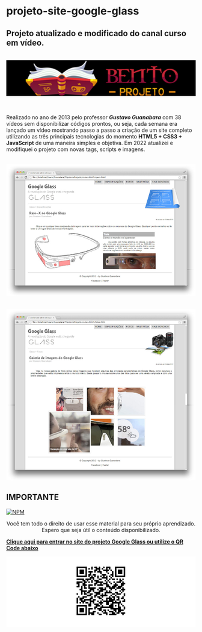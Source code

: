 # projeto-site-google-glass

## Projeto atualizado e modificado do canal curso em vídeo.<br>


<br><img src="logo-bento-projeto.png" alt="logo bento-projeto no formato png"><br>


<br><p>Realizado no ano de 2013 pelo professor <em><strong>Gustavo Guanabara</strong></em> com 38 vídeos sem disponibilizar códigos prontos, ou seja, cada semana era lançado um vídeo mostrando passo a passo a criação de um site completo utilizando as três principais tecnologias do momento <strong>HTML5 + CSS3 + JavaScript</strong> de uma maneira simples e objetiva. Em 2022 atualizei e modifiquei o projeto com novas tags, scripts e imagens.</p>

<br><img src="logo.jpg" alt="pagina no formato jpeg"><br>

<br><img src="foto.jpg" alt="pagina no formato jpeg"><br>


## IMPORTANTE

 [![NPM](https://img.shields.io/npm/l/react)](https://github.com/RonaldoBento/projeto-site-google-glass/blob/main/LICENSE) 
 
 
<p align="center">Você tem todo o direito de usar esse material para seu próprio aprendizado. Espero que seja útil o conteúdo disponibilizado.<p> 

<a href="https://ronaldobento.github.io/projeto-site-google-glass/index.html" target="_blank" rel="external" title="Clique aqui para entrar no site do projeto google glass"><strong>Clique aqui para entrar no site do projeto Google Glass ou utilize o QR Code abaixo</strong></a><br>

<img src="frame.png" alt="qr code do site no formato png"><br>

